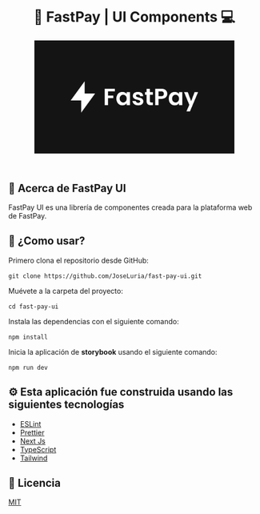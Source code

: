 <div align='center'>
  <h1>🤖 FastPay | UI Components 💻</h1>
  <img width='400px' style='margin-bottom: 1.5rem;' src='./public/otg.webp' />
</div>

## 📕 Acerca de FastPay UI

FastPay UI es una librería de componentes creada para la plataforma web de FastPay.

## 🚀 ¿Como usar?

Primero clona el repositorio desde GitHub:

```shell
git clone https://github.com/JoseLuria/fast-pay-ui.git
```

Muévete a la carpeta del proyecto:

```shell
cd fast-pay-ui
```

Instala las dependencias con el siguiente comando:

```shell
npm install
```

Inicia la aplicación de **storybook** usando el siguiente comando:

```shell
npm run dev
```

## ⚙️ Esta aplicación fue construida usando las siguientes tecnologías

- [ESLint](https://www.npmjs.com/package/eslint)
- [Prettier](https://www.npmjs.com/package/prettier)
- [Next Js](https://nextjs.org/)
- [TypeScript](https://www.typescriptlang.org/)
- [Tailwind](https://tailwindcss.com/)

## 📄 Licencia

[MIT](https://opensource.org/licenses/MIT)
